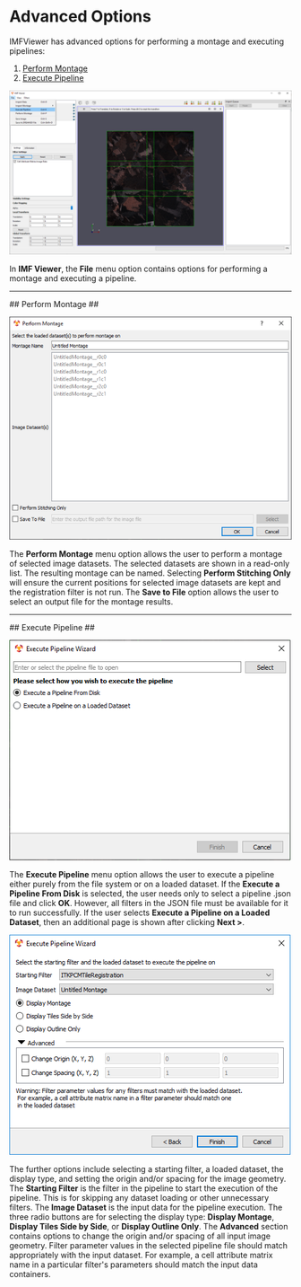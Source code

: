 Advanced Options
=========
IMFViewer has advanced options for performing a montage and executing pipelines:

1. [Perform Montage](#performMontage)
2. [Execute Pipeline](#executePipeline)

![DREAM3D Import Montage](Images/Advanced-Options-Menu.png)

In **IMF Viewer**, the **File** menu option contains options for performing a montage and executing a pipeline.

---

<a name="performMontage">
## Perform Montage ##
</a>

![Perform Montage](Images/Perform-Montage.png)

The **Perform Montage** menu option allows the user to perform a montage of selected image datasets. The selected datasets are shown in a read-only list. The resulting montage can be named. Selecting **Perform Stitching Only** will ensure the current positions for selected image datasets are kept and the registration filter is not run. The **Save to File** option allows the user to select an output file for the montage results.

---

<a name="executePipeline">
## Execute Pipeline ##
</a>

![Execute Pipeline](Images/Execute-Pipeline.png)

The **Execute Pipeline** menu option allows the user to execute a pipeline either purely from the file system or on a loaded dataset. If the **Execute a Pipeline From Disk** is selected, the user needs only to select a pipeline .json file and click **OK**. However, all filters in the JSON file must be available for it to run successfully. If the user selects **Execute a Pipeline on a Loaded Dataset**, then an additional page is shown after clicking **Next >**.

![Execute Pipeline Advanced](Images/Execute-Pipeline-Advanced.png)

 The further options include selecting a starting filter, a loaded dataset, the display type, and setting the origin and/or spacing for the image geometry. The **Starting Filter** is the filter in the pipeline to start the execution of the pipeline. This is for skipping any dataset loading or other unnecessary filters. The **Image Dataset** is the input data for the pipeline execution. The three radio buttons are for selecting the display type: **Display Montage**, **Display Tiles Side by Side**, or **Display Outline Only**. The **Advanced** section contains options to change the origin and/or spacing of all input image geometry. Filter parameter values in the selected pipeline file should match appropriately with the input dataset. For example, a cell attribute matrix name in a particular filter's parameters should match the input data containers.